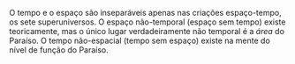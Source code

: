 ﻿O tempo e o espaço são inseparáveis apenas nas criações espaço-tempo, os sete superuniversos. O espaço não-temporal (espaço sem tempo) existe teoricamente, mas o único lugar verdadeiramente não temporal é a <I>área</I> do Paraíso. O tempo não-espacial (tempo sem espaço) existe na mente do nível de função do Paraíso.